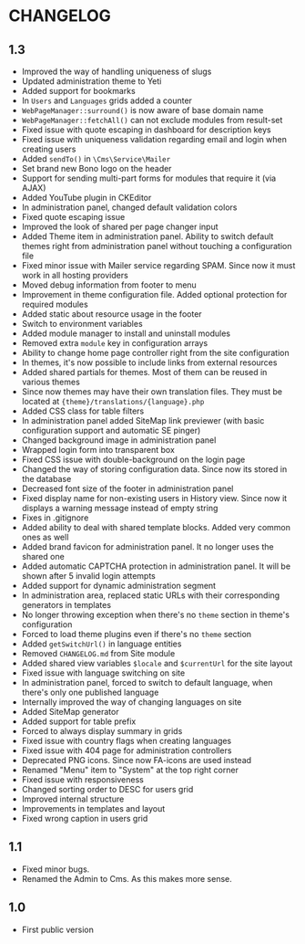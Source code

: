 CHANGELOG
=========

1.3
---

 * Improved the way of handling uniqueness of slugs
 * Updated administration theme to Yeti
 * Added support for bookmarks
 * In `Users` and `Languages` grids added a counter
 * `WebPageManager::surround()` is now aware of base domain name
 * `WebPageManager::fetchAll()` can not exclude modules from result-set
 * Fixed issue with quote escaping in dashboard for description keys
 * Fixed issue with uniqueness validation regarding email and login when creating users
 * Added `sendTo()` in `\Cms\Service\Mailer`
 * Set brand new Bono logo on the header
 * Support for sending multi-part forms for modules that require it (via AJAX)
 * Added YouTube plugin in CKEditor
 * In administration panel, changed default validation colors
 * Fixed quote escaping issue
 * Improved the look of shared per page changer input
 * Added Theme item in administration panel. Ability to switch default themes right from administration panel without touching a configuration file
 * Fixed minor issue with Mailer service regarding SPAM. Since now it must work in all hosting providers
 * Moved debug information from footer to menu
 * Improvement in theme configuration file. Added optional protection for required modules
 * Added static about resource usage in the footer
 * Switch to environment variables
 * Added module manager to install and uninstall modules
 * Removed extra `module` key in configuration arrays
 * Ability to change home page controller right from the site configuration
 * In themes, it's now possible to include links from external resources
 * Added shared partials for themes. Most of them can be reused in various themes
 * Since now themes may have their own translation files. They must be located at `{theme}/translations/{language}.php`
 * Added CSS class for table filters
 * In administration panel added SiteMap link previewer (with basic configuration support and automatic SE pinger)
 * Changed background image in administration panel
 * Wrapped login form into transparent box
 * Fixed CSS issue with double-background on the login page
 * Changed the way of storing configuration data. Since now its stored in the database
 * Decreased font size of the footer in administration panel
 * Fixed display name for non-existing users in History view. Since now it displays a warning message instead of empty string
 * Fixes in .gitignore
 * Added ability to deal with shared template blocks. Added very common ones as well
 * Added brand favicon for administration panel. It no longer uses the shared one
 * Added automatic CAPTCHA protection in administration panel. It will be shown after 5 invalid login attempts
 * Added support for dynamic administration segment
 * In administration area, replaced static URLs with their corresponding generators in templates
 * No longer throwing exception when there's no `theme` section in theme's configuration
 * Forced to load theme plugins even if there's no `theme` section
 * Added `getSwitchUrl()` in language entities
 * Removed `CHANGELOG.md` from Site module
 * Added shared view variables `$locale` and `$currentUrl` for the site layout
 * Fixed issue with language switching on site
 * In administration panel, forced to switch to default language, when there's only one published language
 * Internally improved the way of changing languages on site
 * Added SiteMap generator
 * Added support for table prefix
 * Forced to always display summary in grids
 * Fixed issue with country flags when creating languages
 * Fixed issue with 404 page for administration controllers
 * Deprecated PNG icons. Since now FA-icons are used instead
 * Renamed "Menu" item to "System" at the top right corner
 * Fixed issue with responsiveness
 * Changed sorting order to DESC for users grid
 * Improved internal structure
 * Improvements in templates and layout
 * Fixed wrong caption in users grid

1.1
---

 * Fixed minor bugs.
 * Renamed the Admin to Cms. As this makes more sense.


1.0
---

 * First public version
